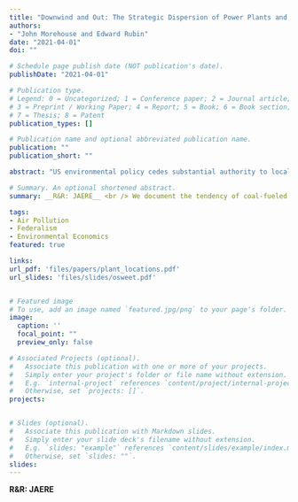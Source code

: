 ```yaml
---
title: "Downwind and Out: The Strategic Dispersion of Power Plants and Their Pollution"
authors:
- "John Morehouse and Edward Rubin"
date: "2021-04-01"
doi: ""

# Schedule page publish date (NOT publication's date).
publishDate: "2021-04-01"

# Publication type.
# Legend: 0 = Uncategorized; 1 = Conference paper; 2 = Journal article;
# 3 = Preprint / Working Paper; 4 = Report; 5 = Book; 6 = Book section;
# 7 = Thesis; 8 = Patent
publication_types: []

# Publication name and optional abbreviated publication name.
publication: ""
publication_short: ""

abstract: "US environmental policy cedes substantial authority to local governments/agencies---creating potentials for polluters to strategically export emissions. We identify such strategies among coal-fueled power plants. We document electricity generators locate near administrative borders. As water may influence borders/siting, we develop a simple, non-parametric test that demonstrates coal plants locate to reduce their downwind exposure. Natural-gas plants---facing lower regulatory pressure---do not exhibit this behavior. Using a state-of-the-art, particle-trajectory model, we illustrate coal pollution's extreme mobility: within 6 hours, 50% of coal plants' emissions leave their source states---99% leave their counties. These strategic responses emphasize the importance of federal oversight and transport-focused regulation."

# Summary. An optional shortened abstract.
summary: __R&R: JAERE__ <br /> We document the tendency of coal-fueled electricity plants to locate on jurisdictional borders. We then develop a simple test to detect if the plants are strategically sited. Lastly, we use an atmospheric dispersion model to provide new descriptive statistics on the pervasiveness of the pollution transport problem.

tags:
- Air Pollution
- Federalism
- Environmental Economics
featured: true

links:
url_pdf: 'files/papers/plant_locations.pdf'
url_slides: 'files/slides/osweet.pdf'


# Featured image
# To use, add an image named `featured.jpg/png` to your page's folder. 
image:
  caption: ''
  focal_point: ""
  preview_only: false

# Associated Projects (optional).
#   Associate this publication with one or more of your projects.
#   Simply enter your project's folder or file name without extension.
#   E.g. `internal-project` references `content/project/internal-project/index.md`.
#   Otherwise, set `projects: []`.
projects:


# Slides (optional).
#   Associate this publication with Markdown slides.
#   Simply enter your slide deck's filename without extension.
#   E.g. `slides: "example"` references `content/slides/example/index.md`.
#   Otherwise, set `slides: ""`.
slides: 
---
```

__R&R: JAERE__ 
